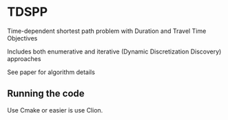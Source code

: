 # TDSPP

Time-dependent shortest path problem with Duration and Travel Time Objectives

Includes both enumerative and iterative (Dynamic Discretization Discovery) approaches

See paper for algorithm details

## Running the code

Use Cmake or easier is use Clion.
